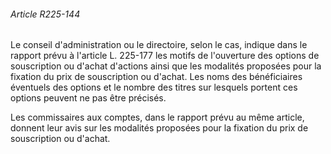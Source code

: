 ###### Article R225-144

Le conseil d'administration ou le directoire, selon le cas, indique dans le rapport prévu à l'article L. 225-177 les motifs de l'ouverture des options de souscription ou d'achat d'actions ainsi que les modalités proposées pour la fixation du prix de souscription ou d'achat. Les noms des bénéficiaires éventuels des options et le nombre des titres sur lesquels portent ces options peuvent ne pas être précisés.

Les commissaires aux comptes, dans le rapport prévu au même article, donnent leur avis sur les modalités proposées pour la fixation du prix de souscription ou d'achat.

